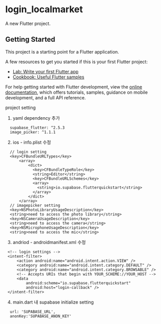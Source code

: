 # login_localmarket

A new Flutter project.

## Getting Started

This project is a starting point for a Flutter application.

A few resources to get you started if this is your first Flutter project:

- [Lab: Write your first Flutter app](https://docs.flutter.dev/get-started/codelab)
- [Cookbook: Useful Flutter samples](https://docs.flutter.dev/cookbook)

For help getting started with Flutter development, view the
[online documentation](https://docs.flutter.dev/), which offers tutorials,
samples, guidance on mobile development, and a full API reference.

project setting

  1. yaml dependency 추가
  ```
    supabase_flutter: ^2.5.3
    image_picker: ^1.1.1
  ```
  
  2. ios - info.plist 수정
  ```
    // login setting 
    <key>CFBundleURLTypes</key>
        <array>
            <dict>
              <key>CFBundleTypeRole</key>
              <string>Editor</string>
              <key>CFBundleURLSchemes</key>
              <array>
                <string>io.supabase.flutterquickstart</string>
              </array>
            </dict>
        </array>
    // imagepicker setting
    <key>NSPhotoLibraryUsageDescription</key>
    <string>need to access the photo library</string>
    <key>NSCameraUsageDescription</key>
    <string>need to access the camera</string>
    <key>NSMicrophoneUsageDescription</key>
    <string>need to access the mic</string>
  ```

  3. andriod - androidmanifest.xml 수정
   ```
    <!-- login settings -->
    <intent-filter>
        <action android:name="android.intent.action.VIEW" />
        <category android:name="android.intent.category.DEFAULT" />
        <category android:name="android.intent.category.BROWSABLE" />
        <!-- Accepts URIs that begin with YOUR_SCHEME://YOUR_HOST -->
        <data
            android:scheme="io.supabase.flutterquickstart"
            android:host="login-callback" />
    </intent-filter>
   ```

  4. main.dart 내 supabase initialize setting
  ```
    url: 'SUPABASE_URL',
    anonKey:'SUPABASE_ANON_KEY'
  ```
